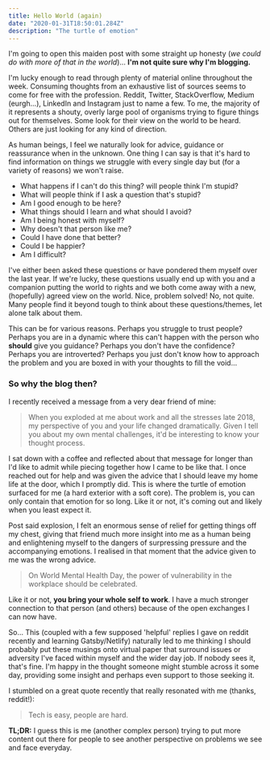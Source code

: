 ```yaml
---
title: Hello World (again)
date: "2020-01-31T18:50:01.284Z"
description: "The turtle of emotion"
---
```


I'm going to open this maiden post with some straight up honesty (_we could do with more of that in the world_)... **I'm not quite sure why I'm blogging.**

I'm lucky enough to read through plenty of material online throughout the week. Consuming thoughts from an exhaustive list of sources seems to come for free
with the profession. Reddit, Twitter, StackOverflow, Medium (eurgh...), LinkedIn and Instagram just to name a few. To me, the majority of it represents a shouty, overly large pool of organisms trying to figure things out for themselves. Some look for their view on the world to be heard. Others are just looking for any kind of direction. 

As human beings, I feel we naturally look for advice, guidance or reassurance when in the unknown. One thing I can say is that it's hard to find information on things we struggle with every single day but (for a variety of reasons) we won't raise.

* What happens if I can't do this thing? will people think I'm stupid?
* What will people think if I ask a question that's stupid?
* Am I good enough to be here?
* What things should I learn and what should I avoid?
* Am I being honest with myself?
* Why doesn't that person like me?
* Could I have done that better?
* Could I be happier?
* Am I difficult?

I've either been asked these questions or have pondered them myself over the last year. If we're lucky, these questions usually end up with you and a companion putting the world to rights and we both come away with a new, (hopefully) agreed view on the world. Nice, problem solved! No, not quite. Many people find it beyond tough to think about these questions/themes, let alone talk about them. 

This can be for various reasons. Perhaps you struggle to trust people? Perhaps you are in a dynamic where this can't happen with the person who **should** give you guidance? Perhaps you don't have the confidence? Perhaps you are introverted? Perhaps you just don't know how to approach the problem and you are boxed in with your thoughts to fill the void... 

### So why the blog then?

I recently received a message from a very dear friend of mine:

> When you exploded at me about work and all the stresses late 2018, my perspective of you and your life changed dramatically.
> Given I tell you about my own mental challenges, it'd be interesting to know your thought process. 

I sat down with a coffee and reflected about that message for longer than I'd like to admit while piecing together how I came to be like that. I once reached out for help and was given the advice that I should leave my home life at the door, which I promptly did. This is where the turtle of emotion surfaced for me (a hard exterior with a soft core). The problem is, you can only contain that emotion for so long. Like it or not, it's coming out and likely when you least expect it.

Post said explosion, I felt an enormous sense of relief for getting things off my chest, giving that friend much more insight into me as a human being and enlightening myself to the dangers of surpressing pressure and the accompanying emotions. I realised in that moment that the advice given to me was the wrong advice.

> On World Mental Health Day, the power of vulnerability in the workplace should be celebrated.

Like it or not, **you bring your whole self to work**. I have a much stronger connection to that person (and others) because of the open exchanges I can now have.

So... This (coupled with a few supposed 'helpful' replies I gave on reddit recently and learning Gatsby/Netlify) naturally led to me thinking I should probably put these musings onto virtual paper that surround issues or adversity I've faced within myself and the wider day job. If nobody sees it, that's fine. I'm happy in the thought someone might stumble across it some day, providing some insight and perhaps even support to those seeking it. 

I stumbled on a great quote recently that really resonated with me (thanks, reddit!):

> Tech is easy, people are hard.

**TL;DR:** I guess this is me (another complex person) trying to put more content out there for people to see another perspective on problems we see and face everyday.